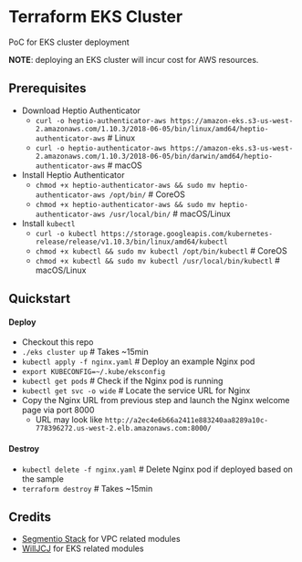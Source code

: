 # Terraform EKS Cluster
PoC for EKS cluster deployment

__NOTE__: deploying an EKS cluster will incur cost for AWS resources.

## Prerequisites
- Download Heptio Authenticator
  - `curl -o heptio-authenticator-aws https://amazon-eks.s3-us-west-2.amazonaws.com/1.10.3/2018-06-05/bin/linux/amd64/heptio-authenticator-aws` # Linux
  - `curl -o heptio-authenticator-aws https://amazon-eks.s3-us-west-2.amazonaws.com/1.10.3/2018-06-05/bin/darwin/amd64/heptio-authenticator-aws` # macOS
- Install Heptio Authenticator
  - `chmod +x heptio-authenticator-aws && sudo mv heptio-authenticator-aws /opt/bin/` # CoreOS
  - `chmod +x heptio-authenticator-aws && sudo mv heptio-authenticator-aws /usr/local/bin/` # macOS/Linux
- Install `kubectl`
  - `curl -o kubectl https://storage.googleapis.com/kubernetes-release/release/v1.10.3/bin/linux/amd64/kubectl`
  - `chmod +x kubectl && sudo mv kubectl /opt/bin/kubectl` # CoreOS
  - `chmod +x kubectl && sudo mv kubectl /usr/local/bin/kubectl` # macOS/Linux

## Quickstart
#### Deploy
- Checkout this repo
- `./eks cluster up` # Takes ~15min
- `kubectl apply -f nginx.yaml` # Deploy an example Nginx pod
- `export KUBECONFIG=~/.kube/eksconfig`
- `kubectl get pods` # Check if the Nginx pod is running
- `kubectl get svc -o wide` # Locate the service URL for Nginx
- Copy the Nginx URL from previous step and launch the Nginx welcome page via port 8000
  - URL may look like `http://a2ec4e6b66a2411e883240aa8289a10c-778396272.us-west-2.elb.amazonaws.com:8000/`
#### Destroy
- `kubectl delete -f nginx.yaml` # Delete Nginx pod if deployed based on the sample
- `terraform destroy` # Takes ~15min

## Credits
- [Segmentio Stack](https://github.com/segmentio/stack) for VPC related modules
- [WillJCJ](https://github.com/WillJCJ/eks-terraform-demo) for EKS related modules

